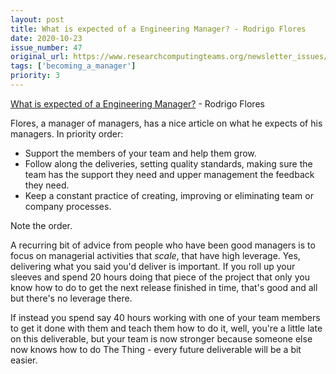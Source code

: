 ```yaml
---
layout: post
title: What is expected of a Engineering Manager? - Rodrigo Flores
date: 2020-10-23
issue_number: 47
original_url: https://www.researchcomputingteams.org/newsletter_issues/0047
tags: ['becoming_a_manager']
priority: 3
---
```


<!-- markdownlint-disable MD033 -->
<!-- markdownlint-disable MD041 -->
<!-- markdownlint-disable MD049 -->

[What is expected of a Engineering Manager?](http://blog.rlmflores.me/2020/10/14/what_is_expected_of_an_engineering_manager/) - Rodrigo Flores

Flores, a manager of managers, has a nice article on what he expects of his managers. In priority order:

- Support the members of your team and help them grow.
- Follow along the deliveries, setting quality standards, making sure the team has the support they need and upper management the feedback they need.
- Keep a constant practice of creating, improving or eliminating team or company processes.

Note the order.

A recurring bit of advice from people who have been good managers is to focus on managerial activities that *scale*, that have high leverage. Yes, delivering what you said you'd deliver is important. If you roll up your sleeves and spend 20 hours doing that piece of the project that only you know how to do to get the next release finished in time, that's good and all but there's no leverage there.

If instead you spend say 40 hours working with one of your team members to get it done with them and teach them how to do it, well, you're a little late on this deliverable, but your team is now stronger because someone else now knows how to do The Thing - every future deliverable will be a bit easier.
